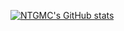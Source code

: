 [![NTGMC's GitHub stats](https://github-readme-stats.vercel.app/api?username=ntgmc)](https://github.com/anuraghazra/github-readme-stats)